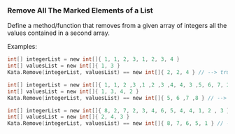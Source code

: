 ### Remove All The Marked Elements of a List

Define a method/function that removes from a given array of integers all the values contained in a second array.

Examples:
```c
int[] integerList = new int[]{ 1, 1, 2, 3, 1, 2, 3, 4 }
int[] valuesList = new int[]{ 1, 3 }
Kata.Remove(integerList, valuesList) == new int[]{ 2, 2, 4 } // --> true

int[] integerList = new int[]{ 1, 1, 2 ,3 ,1 ,2 ,3 ,4, 4, 3 ,5, 6, 7, 2, 8 }
int[] valuesList = new int[]{ 1, 3, 4, 2 }
Kata.Remove(integerList, valuesList) == new int[]{ 5, 6 ,7 ,8 } // --> true

int[] integerList = new int[]{ 8, 2, 7, 2, 3, 4, 6, 5, 4, 4, 1, 2 , 3 }
int[] valuesList = new int[]{ 2, 4, 3 }
Kata.Remove(integerList, valuesList) == new int[]{ 8, 7, 6, 5, 1 } // --> true
